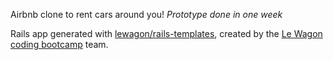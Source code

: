 Airbnb clone to rent cars around you! <em>Prototype done in one week</em>

Rails app generated with [lewagon/rails-templates](https://github.com/lewagon/rails-templates), created by the [Le Wagon coding bootcamp](https://www.lewagon.com) team.
